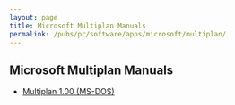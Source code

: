 ```yaml
---
layout: page
title: Microsoft Multiplan Manuals
permalink: /pubs/pc/software/apps/microsoft/multiplan/
---
```


Microsoft Multiplan Manuals
---------------------------

* [Multiplan 1.00 (MS-DOS)](https://1drv.ms/b/s!ArcO_mFRe1Z9gqIMyE1TF4cfn0jWuw?e=wdeRyl)

